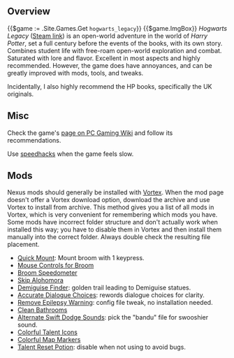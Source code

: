 ## Overview

{{$game := .Site.Games.Get `hogwarts_legacy`}}
{{$game.ImgBox}}
_Hogwarts Legacy_ ([Steam link]({{$game.Link}})) is an open-world adventure in the world of _Harry Potter_, set a full century before the events of the books, with its own story. Combines student life with free-roam open-world exploration and combat. Saturated with lore and flavor. Excellent in most aspects and highly recommended. However, the game does have annoyances, and can be greatly improved with mods, tools, and tweaks.

Incidentally, I also highly recommend the HP books, specifically the UK originals.

## Misc

Check the game's [page on PC Gaming Wiki](https://www.pcgamingwiki.com/wiki/Hogwarts_Legacy) and follow its recommendations.

Use [speedhacks](/posts/speed) when the game feels slow.

## Mods

Nexus mods should generally be installed with [Vortex](https://www.nexusmods.com/about/vortex/). When the mod page doesn't offer a Vortex download option, download the archive and use Vortex to install from archive. This method gives you a list of all mods in Vortex, which is very convenient for remembering which mods you have. Some mods have incorrect folder structure and don't actually work when installed this way; you have to disable them in Vortex and then install them manually into the correct folder. Always double check the resulting file placement.

* [Quick Mount](https://www.nexusmods.com/hogwartslegacy/mods/939): Mount broom with 1 keypress.
* [Mouse Controls for Broom](https://www.nexusmods.com/hogwartslegacy/mods/61)
* [Broom Speedometer](https://www.nexusmods.com/hogwartslegacy/mods/1344)
* [Skip Alohomora](https://www.nexusmods.com/hogwartslegacy/mods/1581)
* [Demiguise Finder](https://www.nexusmods.com/hogwartslegacy/mods/1546): golden trail leading to Demiguise statues.
* [Accurate Dialogue Choices](https://www.nexusmods.com/hogwartslegacy/mods/1271): rewords dialogue choices for clarity.
* [Remove Epilepsy Warning](https://www.nexusmods.com/hogwartslegacy/mods/856): config file tweak, no installation needed.
* [Clean Bathrooms](https://www.nexusmods.com/hogwartslegacy/mods/1164)
* [Alternate Swift Dodge Sounds](https://www.nexusmods.com/hogwartslegacy/mods/575): pick the "bandu" file for swooshier sound.
* [Colorful Talent Icons](https://www.nexusmods.com/hogwartslegacy/mods/1320)
* [Colorful Map Markers](https://www.nexusmods.com/hogwartslegacy/mods/1287)
* [Talent Reset Potion](https://www.nexusmods.com/hogwartslegacy/mods/220): disable when not using to avoid bugs.
